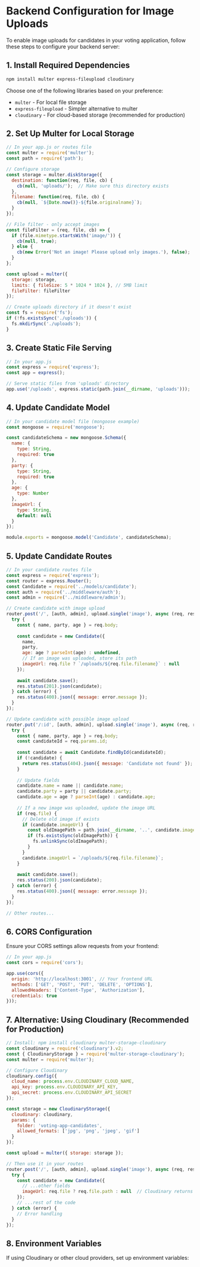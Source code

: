 # Backend Configuration for Image Uploads

To enable image uploads for candidates in your voting application, follow these steps to configure your backend server:

## 1. Install Required Dependencies

```bash
npm install multer express-fileupload cloudinary
```

Choose one of the following libraries based on your preference:
- `multer` - For local file storage
- `express-fileupload` - Simpler alternative to multer
- `cloudinary` - For cloud-based storage (recommended for production)

## 2. Set Up Multer for Local Storage

```javascript
// In your app.js or routes file
const multer = require('multer');
const path = require('path');

// Configure storage
const storage = multer.diskStorage({
  destination: function(req, file, cb) {
    cb(null, 'uploads/');  // Make sure this directory exists
  },
  filename: function(req, file, cb) {
    cb(null, `${Date.now()}-${file.originalname}`);
  }
});

// File filter - only accept images
const fileFilter = (req, file, cb) => {
  if (file.mimetype.startsWith('image/')) {
    cb(null, true);
  } else {
    cb(new Error('Not an image! Please upload only images.'), false);
  }
};

const upload = multer({ 
  storage: storage,
  limits: { fileSize: 5 * 1024 * 1024 }, // 5MB limit
  fileFilter: fileFilter
});

// Create uploads directory if it doesn't exist
const fs = require('fs');
if (!fs.existsSync('./uploads')) {
  fs.mkdirSync('./uploads');
}
```

## 3. Create Static File Serving

```javascript
// In your app.js
const express = require('express');
const app = express();

// Serve static files from 'uploads' directory
app.use('/uploads', express.static(path.join(__dirname, 'uploads')));
```

## 4. Update Candidate Model

```javascript
// In your candidate model file (mongoose example)
const mongoose = require('mongoose');

const candidateSchema = new mongoose.Schema({
  name: {
    type: String,
    required: true
  },
  party: {
    type: String,
    required: true
  },
  age: {
    type: Number
  },
  imageUrl: {
    type: String,
    default: null
  }
});

module.exports = mongoose.model('Candidate', candidateSchema);
```

## 5. Update Candidate Routes

```javascript
// In your candidate routes file
const express = require('express');
const router = express.Router();
const Candidate = require('../models/candidate');
const auth = require('../middleware/auth');
const admin = require('../middleware/admin');

// Create candidate with image upload
router.post('/', [auth, admin], upload.single('image'), async (req, res) => {
  try {
    const { name, party, age } = req.body;
    
    const candidate = new Candidate({
      name,
      party,
      age: age ? parseInt(age) : undefined,
      // If an image was uploaded, store its path
      imageUrl: req.file ? `/uploads/${req.file.filename}` : null
    });
    
    await candidate.save();
    res.status(201).json(candidate);
  } catch (error) {
    res.status(400).json({ message: error.message });
  }
});

// Update candidate with possible image upload
router.put('/:id', [auth, admin], upload.single('image'), async (req, res) => {
  try {
    const { name, party, age } = req.body;
    const candidateId = req.params.id;
    
    const candidate = await Candidate.findById(candidateId);
    if (!candidate) {
      return res.status(404).json({ message: 'Candidate not found' });
    }
    
    // Update fields
    candidate.name = name || candidate.name;
    candidate.party = party || candidate.party;
    candidate.age = age ? parseInt(age) : candidate.age;
    
    // If a new image was uploaded, update the image URL
    if (req.file) {
      // Delete old image if exists
      if (candidate.imageUrl) {
        const oldImagePath = path.join(__dirname, '..', candidate.imageUrl);
        if (fs.existsSync(oldImagePath)) {
          fs.unlinkSync(oldImagePath);
        }
      }
      candidate.imageUrl = `/uploads/${req.file.filename}`;
    }
    
    await candidate.save();
    res.status(200).json(candidate);
  } catch (error) {
    res.status(400).json({ message: error.message });
  }
});

// Other routes...
```

## 6. CORS Configuration

Ensure your CORS settings allow requests from your frontend:

```javascript
// In your app.js
const cors = require('cors');

app.use(cors({
  origin: 'http://localhost:3001', // Your frontend URL
  methods: ['GET', 'POST', 'PUT', 'DELETE', 'OPTIONS'],
  allowedHeaders: ['Content-Type', 'Authorization'],
  credentials: true
}));
```

## 7. Alternative: Using Cloudinary (Recommended for Production)

```javascript
// Install: npm install cloudinary multer-storage-cloudinary
const cloudinary = require('cloudinary').v2;
const { CloudinaryStorage } = require('multer-storage-cloudinary');
const multer = require('multer');

// Configure Cloudinary
cloudinary.config({
  cloud_name: process.env.CLOUDINARY_CLOUD_NAME,
  api_key: process.env.CLOUDINARY_API_KEY,
  api_secret: process.env.CLOUDINARY_API_SECRET
});

const storage = new CloudinaryStorage({
  cloudinary: cloudinary,
  params: {
    folder: 'voting-app-candidates',
    allowed_formats: ['jpg', 'png', 'jpeg', 'gif']
  }
});

const upload = multer({ storage: storage });

// Then use it in your routes
router.post('/', [auth, admin], upload.single('image'), async (req, res) => {
  try {
    const candidate = new Candidate({
      // ...other fields
      imageUrl: req.file ? req.file.path : null  // Cloudinary returns the URL in file.path
    });
    // ...rest of the code
  } catch (error) {
    // Error handling
  }
});
```

## 8. Environment Variables

If using Cloudinary or other cloud providers, set up environment variables:

